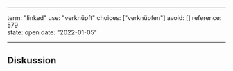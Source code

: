 
---
term:      "linked"
use:       "verknüpft"
choices:   ["verknüpfen"]
avoid:     []
reference: 579        
state:     open
date:      "2022-01-05"

---

## Diskussion

